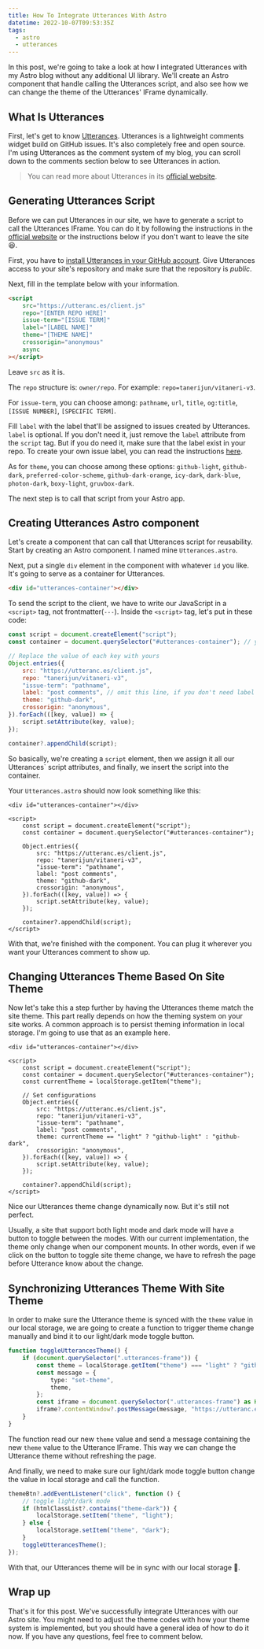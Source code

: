 ```yaml
---
title: How To Integrate Utterances With Astro
datetime: 2022-10-07T09:53:35Z
tags:
  - astro
  - utterances
---
```


In this post, we're going to take a look at how I integrated Utterances with my Astro blog without any additional UI library. We'll create an Astro component that handle calling the Utterances script, and also see how we can change the theme of the Utterances' IFrame dynamically.

## What Is Utterances

First, let's get to know [Utterances](https://utteranc.es/). Utterances is a lightweight comments widget build on GitHub issues. It's also completely free and open source. I'm using Utterances as the comment system of my blog, you can scroll down to the comments section below to see Utterances in action.

> You can read more about Utterances in its [official website](https://utteranc.es/).

## Generating Utterances Script

Before we can put Utterances in our site, we have to generate a script to call the Utterances IFrame. You can do it by following the instructions in the [official website](https://utteranc.es/) or the instructions below if you don't want to leave the site 😆.

First, you have to [install Utterances in your GitHub account](https://github.com/apps/utterances). Give Utterances access to your site's repository and make sure that the repository is _public_.

Next, fill in the template below with your information.

```html
<script
	src="https://utteranc.es/client.js"
	repo="[ENTER REPO HERE]"
	issue-term="[ISSUE TERM]"
	label="[LABEL NAME]"
	theme="[THEME NAME]"
	crossorigin="anonymous"
	async
></script>
```

Leave `src` as it is.

The `repo` structure is: `owner/repo`. For example: `repo=tanerijun/vitaneri-v3`.

For `issue-term`, you can choose among: `pathname`, `url`, `title`, `og:title`, `[ISSUE NUMBER]`, `[SPECIFIC TERM]`.

Fill `label` with the label that'll be assigned to issues created by Utterances. `label` is optional. If you don't need it, just remove the `label` attribute from the `script` tag. But if you do need it, make sure that the label exist in your repo. To create your own issue label, you can read the instructions [here](https://docs.github.com/en/issues/using-labels-and-milestones-to-track-work/managing-labels#creating-a-label).

As for `theme`, you can choose among these options: `github-light`, `github-dark`, `preferred-color-scheme`, `github-dark-orange`, `icy-dark`, `dark-blue`, `photon-dark`, `boxy-light`, `gruvbox-dark`.

The next step is to call that script from your Astro app.

## Creating Utterances Astro component

Let's create a component that can call that Utterances script for reusability. Start by creating an Astro component. I named mine `Utterances.astro`.

Next, put a single `div` element in the component with whatever `id` you like. It's going to serve as a container for Utterances.

```html
<div id="utterances-container"></div>
```

To send the script to the client, we have to write our JavaScript in a `<script>` tag, not frontmatter(`---`). Inside the `<script>` tag, let's put in these code:

```js
const script = document.createElement("script");
const container = document.querySelector("#utterances-container"); // your id in your html above

// Replace the value of each key with yours
Object.entries({
	src: "https://utteranc.es/client.js",
	repo: "tanerijun/vitaneri-v3",
	"issue-term": "pathname",
	label: "post comments", // omit this line, if you don't need label
	theme: "github-dark",
	crossorigin: "anonymous",
}).forEach(([key, value]) => {
	script.setAttribute(key, value);
});

container?.appendChild(script);
```

So basically, we're creating a `script` element, then we assign it all our Utterances` script attributes, and finally, we insert the script into the container.

Your `Utterances.astro` should now look something like this:

```astro
<div id="utterances-container"></div>

<script>
	const script = document.createElement("script");
	const container = document.querySelector("#utterances-container");

	Object.entries({
		src: "https://utteranc.es/client.js",
		repo: "tanerijun/vitaneri-v3",
		"issue-term": "pathname",
		label: "post comments",
		theme: "github-dark",
		crossorigin: "anonymous",
	}).forEach(([key, value]) => {
		script.setAttribute(key, value);
	});

	container?.appendChild(script);
</script>
```

With that, we're finished with the component. You can plug it wherever you want your Utterances comment to show up.

## Changing Utterances Theme Based On Site Theme

Now let's take this a step further by having the Utterances theme match the site theme. This part really depends on how the theming system on your site works. A common approach is to persist theming information in local storage. I'm going to use that as an example here.

```astro {6, 14}
<div id="utterances-container"></div>

<script>
	const script = document.createElement("script");
	const container = document.querySelector("#utterances-container");
	const currentTheme = localStorage.getItem("theme");

	// Set configurations
	Object.entries({
		src: "https://utteranc.es/client.js",
		repo: "tanerijun/vitaneri-v3",
		"issue-term": "pathname",
		label: "post comments",
		theme: currentTheme == "light" ? "github-light" : "github-dark",
		crossorigin: "anonymous",
	}).forEach(([key, value]) => {
		script.setAttribute(key, value);
	});

	container?.appendChild(script);
</script>
```

Nice our Utterances theme change dynamically now. But it's still not perfect.

Usually, a site that support both light mode and dark mode will have a button to toggle between the modes. With our current implementation, the theme only change when our component mounts. In other words, even if we click on the button to toggle site theme change, we have to refresh the page before Utterance know about the change.

## Synchronizing Utterances Theme With Site Theme

In order to make sure the Utterance theme is synced with the `theme` value in our local storage, we are going to create a function to trigger theme change manually and bind it to our light/dark mode toggle button.

```ts
function toggleUtterancesTheme() {
	if (document.querySelector(".utterances-frame")) {
		const theme = localStorage.getItem("theme") === "light" ? "github-light" : "github-dark";
		const message = {
			type: "set-theme",
			theme,
		};
		const iframe = document.querySelector(".utterances-frame") as HTMLIFrameElement; // omit as HTMLIFrameElement if you're wring JS
		iframe?.contentWindow?.postMessage(message, "https://utteranc.es");
	}
}
```

The function read our new `theme` value and send a message containing the new `theme` value to the Utterance IFrame. This way we can change the Utterance theme without refreshing the page.

And finally, we need to make sure our light/dark mode toggle button change the value in local storage and call the function.

```ts
themeBtn?.addEventListener("click", function () {
	// toggle light/dark mode
	if (htmlClassList?.contains("theme-dark")) {
		localStorage.setItem("theme", "light");
	} else {
		localStorage.setItem("theme", "dark");
	}
	toggleUtterancesTheme();
});
```

With that, our Utterances theme will be in sync with our local storage 🎉.

## Wrap up

That's it for this post. We've successfully integrate Utterances with our Astro site. You might need to adjust the theme codes with how your theme system is implemented, but you should have a general idea of how to do it now. If you have any questions, feel free to comment below.
